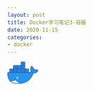 ```yaml
---
layout: post
title: Docker学习笔记3-容器
date: 2020-11-15
categories:
- docker
---
```

<img src="/assets/post_image/Moby-logo.png" height=50 weight=50><br>
